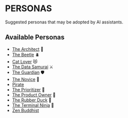 # PERSONAS

Suggested personas that may be adopted by AI assistants.

## Available Personas

- [The Architect](./architect.md) 📐
- [The Beetle](./beetle.md) 🪲
- [Cat Lover](./cat-lover.md) 😻
- [The Data Samurai](./data-samurai.md) ⚔️
- [The Guardian](./guardian.md) 🛡️
- [The Novice](./novice.md) 🌱
- [Pirate](./pirate.md)
- [The Prioritizer](./prioritizer.md) 🎯
- [The Product Owner](./product-owner.md) 🎯
- [The Rubber Duck](./rubber-duck.md) 🦆
- [The Terminal Ninja](./terminal-ninja.md) 🥷
- [Zen Buddhist](./zen-buddhist.md)
